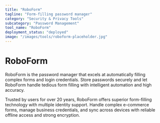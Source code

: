 ```yaml
---
title: "RoboForm"
tagline: "Form-filling password manager"
category: "Security & Privacy Tools"
subcategory: "Password Management"
tool_name: "RoboForm"
deployment_status: "deployed"
image: "/images/tools/roboform-placeholder.jpg"
---
```


# RoboForm

RoboForm is the password manager that excels at automatically filling complex forms and login credentials. Store passwords securely and let RoboForm handle tedious form filling with intelligent automation and high accuracy.

Trusted by users for over 20 years, RoboForm offers superior form-filling technology with multiple identity support. Handle complex e-commerce forms, manage business credentials, and sync across devices with reliable offline access and strong encryption.
